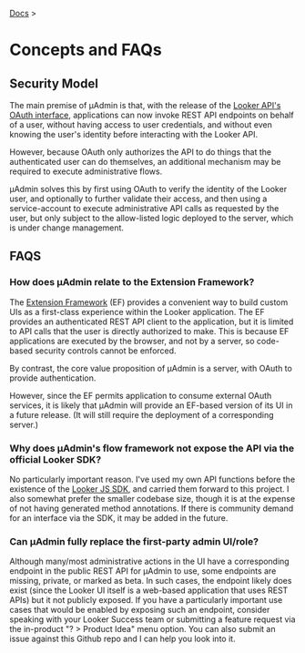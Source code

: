 [Docs](index.md) >

# Concepts and FAQs

## Security Model

The main premise of μAdmin is that, with the release of the [Looker API's OAuth interface](https://docs.looker.com/reference/api-and-integration/api-cors#oauth_authentication_overview), applications can now invoke REST API endpoints on behalf of a user, without having access to user credentials, and without even knowing the user's identity before interacting with the Looker API.

However, because OAuth only authorizes the API to do things that the authenticated user can do themselves, an additional mechanism may be required to execute administrative flows.

μAdmin solves this by first using OAuth to verify the identity of the Looker user, and optionally to further validate their access, and then using a service-account to execute administrative API calls as requested by the user, but only subject to the allow-listed logic deployed to the server, which is under change management.

## FAQS

### How does μAdmin relate to the Extension Framework?

The [Extension Framework](https://docs.looker.com/data-modeling/extension-framework/extension-framework-intro) (EF) provides a convenient way to build custom UIs as a first-class experience within the Looker application. The EF provides an authenticated REST API client to the application, but it is limited to API calls that the user is directly authorized to make. This is because EF applications are executed by the browser, and not by a server, so code-based security controls cannot be enforced.

By contrast, the core value proposition of μAdmin is a server, with OAuth to provide authentication.

However, since the EF permits application to consume external OAuth services, it is likely that μAdmin will provide an EF-based version of its UI in a future release. (It will still require the deployment of a corresponding server.)

### Why does μAdmin's flow framework not expose the API via the official Looker SDK?

No particularly important reason. I've used my own API functions before the existence of the [Looker JS SDK](https://www.npmjs.com/package/@looker/sdk), and carried them forward to this project. I also somewhat prefer the smaller codebase size, though it is at the expense of not having generated method annotations. If there is community demand for an interface via the SDK, it may be added in the future. 

### Can μAdmin fully replace the first-party admin UI/role?

Although many/most administrative actions in the UI have a corresponding endpoint in the public REST API for μAdmin to use, some endpoints are missing, private, or marked as beta. In such cases, the endpoint likely does exist (since the Looker UI itself is a web-based application that uses REST APIs) but it not publicly exposed. If you have a particularly important use cases that would be enabled by exposing such an endpoint, consider speaking with your Looker Success team or submitting a feature request via the in-product "? > Product Idea" menu option. You can also submit an issue against this Github repo and I can help you look into it.
